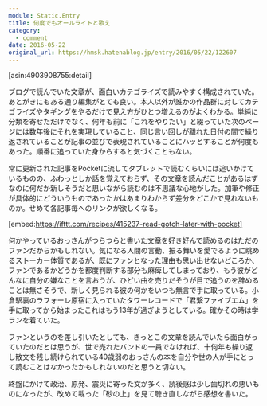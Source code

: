 ```yaml
---
module: Static.Entry
title: 何度でもオールライトと歌え
category:
  - comment
date: 2016-05-22
original_url: https://hmsk.hatenablog.jp/entry/2016/05/22/122607
---
```


[asin:4903908755:detail]

ブログで読んでいた文章が、面白いカテゴライズで読みやすく構成されていた。あとがきにもある通り編集がとても良い。本人以外が誰かの作品群に対してカテゴライズやタギングをやるだけで見え方がひとつ増えるのがよくわかる。単純に分類を寄せただけでなく、何年も前に「これをやりたい」と綴っていた次のページには数年後にそれを実現していること、同じ言い回しが離れた日付の間で繰り返されていることが記事の並びで表現されていることにハッとすることが何度もあった。順番に追っていた身からすると気づくこともない。

常に更新された記事をPocketに流してタブレットで読むくらいには追いかけているものの、ふわっとしか話を覚えておらず、その文章を読んだことがあるはずなのに何だか新しそうだと思いながら読むのは不思議な心地がした。加筆や修正が具体的にどういうものであったかはあまりわからず差分をどこかで見れないものか。せめて各記事毎へのリンクが欲しくなる。


[embed:https://ifttt.com/recipes/415237-read-gotch-later-with-pocket]


何かやっているおっさんがつらつらと書いた文章を好き好んで読めるのはただのファンだからかもしれない。気になる人間の言動、振る舞いを愛でるように眺めるストーカー体質であるが、既にファンとなった理由も思い出せないどころか、ファンであるかどうかを都度判断する部分も麻痺してしまっており、もう彼がどんなに自分の嫌なことを言おうが、ひどい曲を売りだそうが目で追うのを辞めることは無さそうで、新しく見られる彼の何かをいつも無言で手に取っている。小倉駅裏のラフォーレ原宿に入っていたタワーレコードで「君繋ファイブエム」を手に取ってから始まったこれはもう13年が過ぎようとしている。確かその時は学ランを着ていた。

ファンというのを差し引いたとしても、きっとこの文章を読んでいたら面白がっていたのだとは思うが、世で売れたバンドの一員でなければ、十何年も繰り返し散文を残し続けられている40歳弱のおっさんの本を自分や世の人が手にとって読むことはなかったかもしれないのだと思うと切ない。

終盤にかけて政治、原発、震災に寄った文が多く、読後感は少し歯切れの悪いものになったが、改めて載った「砂の上」を見て聴き直しながら感想を書いた。
